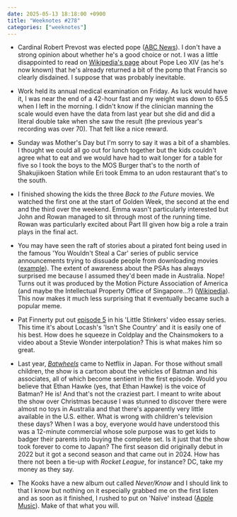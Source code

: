 ```yaml
---
date: 2025-05-13 18:18:00 +0900
title: "Weeknotes #278"
categories: ["weeknotes"]
---
```


- Cardinal Robert Prevost was elected pope ([ABC News](https://www.abc.net.au/news/2025-05-09/conclave-at-vatican-cardinals-select-new-pope/105241638)). I don't have a strong opinion about whether he's a good choice or not. I was a little disappointed to read on [Wikipedia's page](https://en.wikipedia.org/wiki/Pope_Leo_XIV) about Pope Leo XIV (as he's now known) that he's already returned a bit of the pomp that Francis so clearly disdained. I suppose that was probably inevitable.

- Work held its annual medical examination on Friday. As luck would have it, I was near the end of a 42-hour fast and my weight was down to 65.5 when I left in the morning. I didn't know if the clinician manning the scale would even have the data from last year but she did and did a literal double take when she saw the result (the previous year's recording was over 70). That felt like a nice reward.

- Sunday was Mother's Day but I'm sorry to say it was a bit of a shambles. I thought we could all go out for lunch together but the kids couldn't agree what to eat and we would have had to wait longer for a table for five so I took the boys to the MOS Burger that's to the north of Shakujiikoen Station while Eri took Emma to an udon restaurant that's to the south.

- I finished showing the kids the three _Back to the Future_ movies. We watched the first one at the start of Golden Week, the second at the end and the third over the weekend. Emma wasn't particularly interested but John and Rowan managed to sit through most of the running time. Rowan was particularly excited about Part III given how big a role a train plays in the final act.

- You may have seen the raft of stories about a pirated font being used in the famous 'You Wouldn't Steal a Car' series of public service announcements trying to dissuade people from downloading movies ([example](https://arstechnica.com/gadgets/2025/04/you-wouldnt-steal-a-car-anti-piracy-campaign-may-have-used-pirated-fonts/)). The extent of awareness about the PSAs has always surprised me because I assumed they'd been made in Australia. Nope! Turns out it was produced by the Motion Picture Association of America (and maybe the Intellectual Property Office of Singapore…?) ([Wikipedia](https://en.wikipedia.org/wiki/You_Wouldn%27t_Steal_a_Car)). This now makes it much less surprising that it eventually became such a popular meme. 

- Pat Finnerty put out [episode 5](https://youtu.be/memXuOzKcU4) in his 'Little Stinkers' video essay series. This time it's about Locash's 'Isn't She Country' and it is easily one of his best. How does he squeeze in Coldplay and the Chainsmokers to a video about a Stevie Wonder interpolation? This is what makes him so great.

- Last year, [_Batwheels_](https://www.netflix.com/au/title/81687176) came to Netflix in Japan. For those without small children, the show is a cartoon about the vehicles of Batman and his associates, all of which become sentient in the first episode. Would you believe that Ethan Hawke (yes, that Ethan Hawke) is the voice of Batman? He is! And that's not the craziest part. I meant to write about the show over Christmas because I was stunned to discover there were almost no toys in Australia and that there's apparently very little available in the U.S. either. What is wrong with children's television these days? When I was a boy, everyone would have understood this was a 12-minute commercial whose sole purpose was to get kids to badger their parents into buying the complete set. Is it just that the show took forever to come to Japan? The first season did originally debut in 2022 but it got a second season and that came out in 2024. How has there not been a tie-up with _Rocket League_, for instance? DC, take my money as they say. 

- The Kooks have a new album out called _Never/Know_ and I should link to that I know but nothing on it especially grabbed me on the first listen and as soon as it finished, I rushed to put on 'Naïve' instead ([Apple Music](https://music.apple.com/jp/album/naive/724160495?i=724160600&l=en-US)). Make of that what you will.
